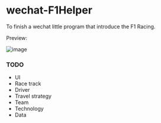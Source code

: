 # wechat-F1Helper
To finish a wechat little program that introduce the F1 Racing.

Preview:

![image](https://github.com/yukirang/wechat-F1Helper/tree/master/images/start.png)


### TODO


* UI
* Race track
* Driver
* Travel strategy
* Team
* Technology
* Data

